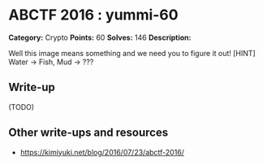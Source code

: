# ABCTF 2016 : yummi-60

**Category:** Crypto
**Points:** 60
**Solves:** 146
**Description:**

Well this image means something and we need you to figure it out!
[HINT] Water -> Fish, Mud -> ???


## Write-up

(TODO)

## Other write-ups and resources

* https://kimiyuki.net/blog/2016/07/23/abctf-2016/
